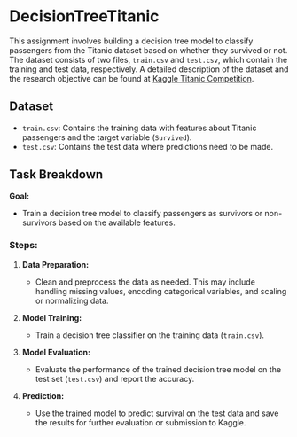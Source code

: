 # DecisionTreeTitanic

This assignment involves building a decision tree model to classify passengers from the Titanic dataset based on whether they survived or not. The dataset consists of two files, `train.csv` and `test.csv`, which contain the training and test data, respectively. A detailed description of the dataset and the research objective can be found at [Kaggle Titanic Competition](https://www.kaggle.com/competitions/titanic).

## Dataset

- `train.csv`: Contains the training data with features about Titanic passengers and the target variable (`Survived`).
- `test.csv`: Contains the test data where predictions need to be made.
  
## Task Breakdown

**Goal:**
- Train a decision tree model to classify passengers as survivors or non-survivors based on the available features.
  
### Steps:

1. **Data Preparation:**
   - Clean and preprocess the data as needed. This may include handling missing values, encoding categorical variables, and scaling or normalizing data.
   
2. **Model Training:**
   - Train a decision tree classifier on the training data (`train.csv`).
   
3. **Model Evaluation:**
   - Evaluate the performance of the trained decision tree model on the test set (`test.csv`) and report the accuracy.

4. **Prediction:**
   - Use the trained model to predict survival on the test data and save the results for further evaluation or submission to Kaggle.
